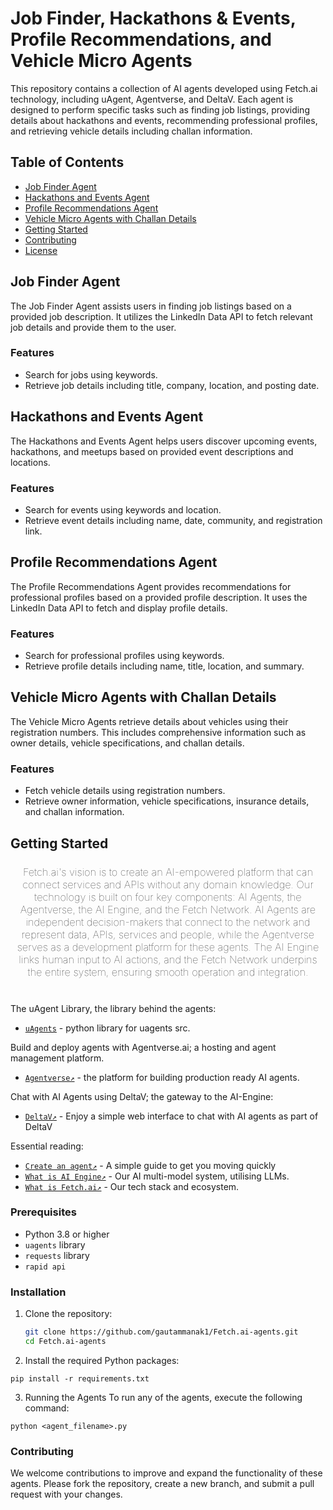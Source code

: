 # Job Finder, Hackathons & Events, Profile Recommendations, and Vehicle Micro Agents

This repository contains a collection of AI agents developed using Fetch.ai technology, including uAgent, Agentverse, and DeltaV. Each agent is designed to perform specific tasks such as finding job listings, providing details about hackathons and events, recommending professional profiles, and retrieving vehicle details including challan information.

## Table of Contents

- [Job Finder Agent](#job-finder-agent)
- [Hackathons and Events Agent](#hackathons-and-events-agent)
- [Profile Recommendations Agent](#profile-recommendations-agent)
- [Vehicle Micro Agents with Challan Details](#vehicle-micro-agents-with-challan-details)
- [Getting Started](#getting-started)
- [Contributing](#contributing)
- [License](#license)

## Job Finder Agent

The Job Finder Agent assists users in finding job listings based on a provided job description. It utilizes the LinkedIn Data API to fetch relevant job details and provide them to the user.

### Features
- Search for jobs using keywords.
- Retrieve job details including title, company, location, and posting date.

## Hackathons and Events Agent

The Hackathons and Events Agent helps users discover upcoming events, hackathons, and meetups based on provided event descriptions and locations.

### Features
- Search for events using keywords and location.
- Retrieve event details including name, date, community, and registration link.

## Profile Recommendations Agent

The Profile Recommendations Agent provides recommendations for professional profiles based on a provided profile description. It uses the LinkedIn Data API to fetch and display profile details.

### Features
- Search for professional profiles using keywords.
- Retrieve profile details including name, title, location, and summary.

## Vehicle Micro Agents with Challan Details

The Vehicle Micro Agents retrieve details about vehicles using their registration numbers. This includes comprehensive information such as owner details, vehicle specifications, and challan details.

### Features
- Fetch vehicle details using registration numbers.
- Retrieve owner information, vehicle specifications, insurance details, and challan information.

## Getting Started

<h3 align="center" style="margin-bottom: 40px; font-weight: lighter">
  <p>Fetch.ai's vision is to create an AI-empowered platform that can connect services and APIs without any domain knowledge. Our technology is built on four key components: AI Agents, the Agentverse, the AI Engine, and the Fetch Network. AI Agents are independent decision-makers that connect to the network and represent data, APIs, services and people, while the Agentverse serves as a development platform for these agents. The AI Engine links human input to AI actions, and the Fetch Network underpins the entire system, ensuring smooth operation and integration.</p>
</h3>

The uAgent Library, the library behind the agents:

- [`uAgents`](https://github.com/fetchai/uAgents) - python library for uagents src.

Build and deploy agents with Agentverse.ai; a hosting and agent management platform.
- [`Agentverse↗️`](https://agentverse.ai) - the platform for building production ready AI agents.

Chat with AI Agents using DeltaV; the gateway to the AI-Engine:
- [`DeltaV↗️`](https://deltav.agentverse.ai) - Enjoy a simple web interface to chat with AI agents as part of DeltaV

Essential reading:
- [`Create an agent↗️`](https://fetch.ai/docs/guides/agents/create-a-uagent) - A simple guide to get you moving quickly 
- [`What is AI Engine↗️`](https://fetch.ai/docs/concepts/ai-engine/ai-engine-intro) - Our AI multi-model system, utilising LLMs. 
- [`What is Fetch.ai↗️`](https://fetch.ai/docs/concepts/introducing-fetchai) - Our tech stack and ecosystem. 

### Prerequisites
- Python 3.8 or higher
- `uagents` library
- `requests` library
- `rapid api` 

### Installation
1. Clone the repository:
   ```bash
   git clone https://github.com/gautammanak1/Fetch.ai-agents.git
   cd Fetch.ai-agents

2. Install the required Python packages:
```
pip install -r requirements.txt
```

3. Running the Agents
To run any of the agents, execute the following command:
```
python <agent_filename>.py
```
### Contributing
We welcome contributions to improve and expand the functionality of these agents. Please fork the repository, create a new branch, and submit a pull request with your changes.
